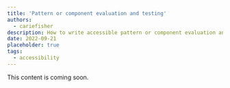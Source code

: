 ```yaml
---
title: 'Pattern or component evaluation and testing'
authors:
  - cariefisher
description: How to write accessible pattern or component evaluation and testing.
date: 2022-09-21
placeholder: true
tags:
  - accessibility
---
```


This content is coming soon.
